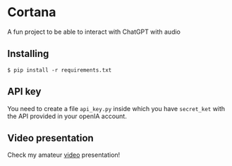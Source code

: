 # Cortana
 A fun project to be able to interact with ChatGPT with audio


## Installing
```
$ pip install -r requirements.txt
```

## API key
You need to create a file `api_key.py` inside which you have `secret_ket` with the API provided in your openIA account. 

## Video presentation

Check my amateur [video](https://www.youtube.com/watch?v=YgMneXOTPj8) presentation! 
